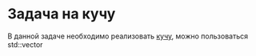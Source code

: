 # Задача на кучу

В данной задаче необходимо реализовать [кучу](https://ru.wikipedia.org/wiki/%D0%94%D0%B2%D0%BE%D0%B8%D1%87%D0%BD%D0%B0%D1%8F_%D0%BA%D1%83%D1%87%D0%B0), можно пользоваться std::vector
